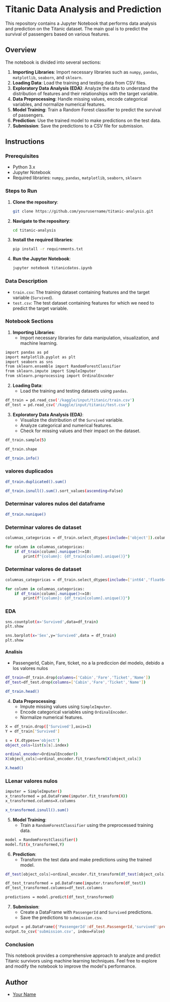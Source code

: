 # Titanic Data Analysis and Prediction

This repository contains a Jupyter Notebook that performs data analysis and prediction on the Titanic dataset. The main goal is to predict the survival of passengers based on various features.

## Overview

The notebook is divided into several sections:
1. **Importing Libraries**: Import necessary libraries such as `numpy`, `pandas`, `matplotlib`, `seaborn`, and `sklearn`.
2. **Loading Data**: Load the training and testing data from CSV files.
3. **Exploratory Data Analysis (EDA)**: Analyze the data to understand the distribution of features and their relationships with the target variable.
4. **Data Preprocessing**: Handle missing values, encode categorical variables, and normalize numerical features.
5. **Model Training**: Train a Random Forest classifier to predict the survival of passengers.
6. **Prediction**: Use the trained model to make predictions on the test data.
7. **Submission**: Save the predictions to a CSV file for submission.

## Instructions

### Prerequisites

- Python 3.x
- Jupyter Notebook
- Required libraries: `numpy`, `pandas`, `matplotlib`, `seaborn`, `sklearn`

### Steps to Run

1. **Clone the repository**:
    ```sh
    git clone https://github.com/yourusername/titanic-analysis.git
    ```
2. **Navigate to the repository**:
    ```sh
    cd titanic-analysis
    ```
3. **Install the required libraries**:
    ```sh
    pip install -r requirements.txt
    ```
4. **Run the Jupyter Notebook**:
    ```sh
    jupyter notebook titanicdatos.ipynb
    ```

### Data Description

- `train.csv`: The training dataset containing features and the target variable (`Survived`).
- `test.csv`: The test dataset containing features for which we need to predict the target variable.

### Notebook Sections

1. **Importing Libraries**:
    - Import necessary libraries for data manipulation, visualization, and machine learning.

```bash
import pandas as pd
import matplotlib.pyplot as plt
import seaborn as sns
from sklearn.ensemble import RandomForestClassifier
from sklearn.impute import SimpleImputer
from sklearn.preprocessing import OrdinalEncoder
```

2. **Loading Data**:
    - Load the training and testing datasets using `pandas`.
```bash
df_train = pd.read_csv('/kaggle/input/titanic/train.csv')
df_test = pd.read_csv('/kaggle/input/titanic/test.csv')
```


3. **Exploratory Data Analysis (EDA)**:
    - Visualize the distribution of the `Survived` variable.
    - Analyze categorical and numerical features.
    - Check for missing values and their impact on the dataset.

```bash
df_train.sample(5)
```

```bash
df_train.shape
```
```bash
df_train.info()
```
### valores duplicados
```bash
df_train.duplicated().sum()
```
```bash
df_train.isnull().sum().sort_values(ascending=False)
```

### Determinar valores nulos del dataframe
```bash
df_train.nunique()
```


### Determinar valores de dataset
```bash
columnas_categoricas = df_train.select_dtypes(include=['object']).columns

for column in columnas_categoricas:
    if df_train[column].nunique()<=10:
        print(f"{column}: {df_train[column].unique()}")
```


### Determinar valores de dataset
```bash
columnas_categoricas = df_train.select_dtypes(include=['int64','float64']).columns

for column in columnas_categoricas:
    if df_train[column].nunique()<=10:
        print(f"{column}: {df_train[column].unique()}")
```
### EDA
```bash
sns.countplot(x='Survived',data=df_train)
plt.show
```

```bash
sns.barplot(x='Sex',y='Survived',data = df_train)
plt.show
```

#### Analisis
- Passengerld, Cabin, Fare, ticket, no a la prediccion del modelo, debido a los valores nulos 

```bash
df_train=df_train.drop(columns=['Cabin','Fare','Ticket','Name'])
df_test=df_test.drop(columns=['Cabin','Fare','Ticket','Name'])

df_train.head()
```

4. **Data Preprocessing**:
    - Impute missing values using `SimpleImputer`.
    - Encode categorical variables using `OrdinalEncoder`.
    - Normalize numerical features.
```bash
X = df_train.drop(['Survived'],axis=1)
Y = df_train['Survived']
```
```bash
s = (X.dtypes=='object')
object_cols=list(s[s].index)

ordinal_encoder=OrdinalEncoder()
X[object_cols]=ordinal_encoder.fit_transform(X[object_cols])
```

```bash
X.head()
```

### LLenar valores nulos

```bash
imputer = SimpleImputer()
x_transformed = pd.DataFrame(imputer.fit_transform(X))
x_transformed.columns=X.columns
```


```bash
x_transformed.isnull().sum()
```
5. **Model Training**:
    - Train a `RandomForestClassifier` using the preprocessed training data.
```bash
model = RandomForestClassifier()
model.fit(x_transformed,Y)
```
6. **Prediction**:
    - Transform the test data and make predictions using the trained model.
```bash
df_test[object_cols]=ordinal_encoder.fit_transform(df_test[object_cols])

df_test_transformed = pd.DataFrame(imputer.transform(df_test))
df_test_transformed.columns=df_test.columns

predictions = model.predict(df_test_transformed)
```
7. **Submission**:
    - Create a DataFrame with `PassengerId` and `Survived` predictions.
    - Save the predictions to `submission.csv`.
```bash
output = pd.DataFrame({'PassengerId':df_test.PassengerId,'survived':predictions})
output.to_csv('submission.csv', index=False)
```
### Conclusion

This notebook provides a comprehensive approach to analyze and predict Titanic survivors using machine learning techniques. Feel free to explore and modify the notebook to improve the model's performance.

## Author

- [Your Name](https://github.com/xXThanatosXx)


